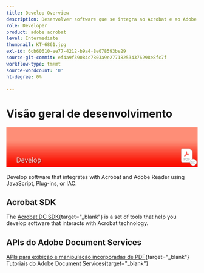 ```yaml
---
title: Develop Overview
description: Desenvolver software que se integra ao Acrobat e ao Adobe Reader usando JavaScript, Plug-ins ou IAC
role: Developer
product: adobe acrobat
level: Intermediate
thumbnail: KT-6861.jpg
exl-id: 6cb60610-ee77-4212-b9a4-8e078593be29
source-git-commit: ef4a9f39084c7803a9e277182534376298e8fc7f
workflow-type: tm+mt
source-wordcount: '0'
ht-degree: 0%

---
```


# Visão geral de desenvolvimento

![Imagem de revelação do Acrobat](../assets/Hero-Develop.png)

Develop software that integrates with Acrobat and Adobe Reader using JavaScript, Plug-ins, or IAC.

## Acrobat SDK

The [Acrobat DC SDK](https://www.adobe.io/apis/documentcloud/acrobat.html){target=&quot;_blank&quot;} is a set of tools that help you develop software that interacts with Acrobat technology.

## APIs do Adobe Document Services

[APIs para exibição e manipulação incorporadas de PDF](https://www.adobe.io/apis/documentcloud/dcsdk/){target=&quot;_blank&quot;} Tutoriais
[ do ](https://experienceleague.adobe.com/docs/document-services/tutorials/overview.html)Adobe Document Services{target=&quot;_blank&quot;}
